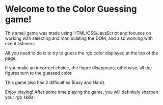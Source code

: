 <h1>Welcome to the Color Guessing game!</h1>
<p>This small game was made using HTML/CSS/JavaScript and focuses on working with selecting and manipulating the DOM, and also working with event listeners</p>
<p>All you need  to do is to try to guess the rgb color displayed at the top of the page.</p>
<p>If you make an incorrect choice, the figure disappears, otherwise, all the figures turn to the guessed color.</p>
<p> This game also has 2 difficulties (Easy and Hard).
<p> Enjoy playing! After some time playing the game, you will definitely sharpen your rgb skills!
